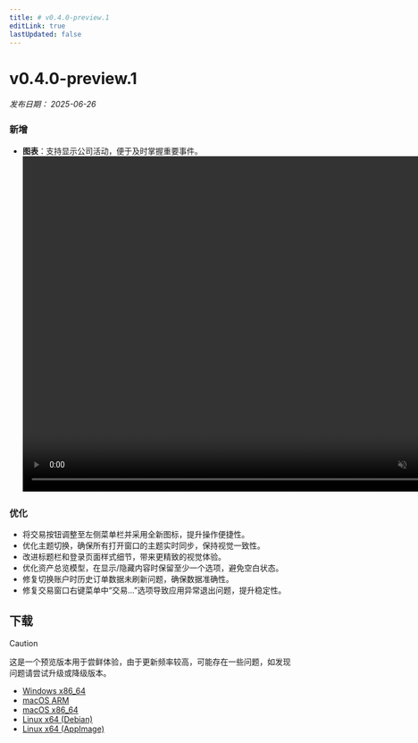 ```yaml
---
title: # v0.4.0-preview.1
editLink: true
lastUpdated: false
---
```


# v0.4.0-preview.1 <Badge type="warning" text="preview" />

_发布日期： 2025-06-26_

### 新增

- **图表**：支持显示公司活动，便于及时掌握重要事件。
  <video src="https://assets.lbctrl.com/uploads/08420d55-52d9-4bf9-a4f8-3c8352feb733/18028dc5eac56c0ff65fb2d0e2ae9914.mp4" width="800px" height="600px" autoplay muted loop>
  </video>

### 优化

- 将交易按钮调整至左侧菜单栏并采用全新图标，提升操作便捷性。
- 优化主题切换，确保所有打开窗口的主题实时同步，保持视觉一致性。
- 改进标题栏和登录页面样式细节，带来更精致的视觉体验。
- 优化资产总览模型，在显示/隐藏内容时保留至少一个选项，避免空白状态。
- 修复切换账户时历史订单数据未刷新问题，确保数据准确性。
- 修复交易窗口右键菜单中“交易...”选项导致应用异常退出问题，提升稳定性。

## 下载

> [!CAUTION]
> 这是一个预览版本用于尝鲜体验，由于更新频率较高，可能存在一些问题，如发现问题请尝试升级或降级版本。

- [Windows x86_64](https://assets.lbkrs.com/github/release/longbridge-desktop/preview/longbridge-v0.4.0-preview.1-windows-x86_64.exe)
- [macOS ARM](https://assets.lbkrs.com/github/release/longbridge-desktop/preview/longbridge-v0.4.0-preview.1-macos-aarch64.dmg)
- [macOS x86_64](https://assets.lbkrs.com/github/release/longbridge-desktop/preview/longbridge-v0.4.0-preview.1-macos-x86_64.dmg)
- [Linux x64 (Debian)](https://assets.lbkrs.com/github/release/longbridge-desktop/preview/longbridge-v0.4.0-preview.1-linux-x86_64.deb)
- [Linux x64 (AppImage)](https://assets.lbkrs.com/github/release/longbridge-desktop/preview/longbridge-v0.4.0-preview.1-linux-x86_64.AppImage)
